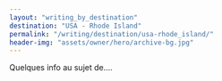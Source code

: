 ```yaml
---
layout: "writing_by_destination"
destination: "USA - Rhode Island"
permalink: "/writing/destination/usa-rhode_island/"
header-img: "assets/owner/hero/archive-bg.jpg"
---
```


Quelques info au sujet de....